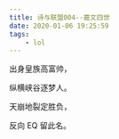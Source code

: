 ```yaml
---
title: 诗与联盟004--嘉文四世
date: 2020-01-06 19:25:59
tags:
    - lol
---
```

出身皇族高富帅，

纵横峡谷逐梦人。
<!--more-->
天崩地裂定胜负，

反向 EQ 留此名。